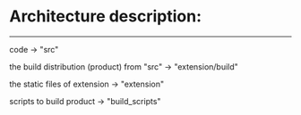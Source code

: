 
# Architecture description:

------------
code -> "src"

the build distribution (product) from "src" -> "extension/build"

the static files of extension -> "extension"

scripts to build product -> "build_scripts"



